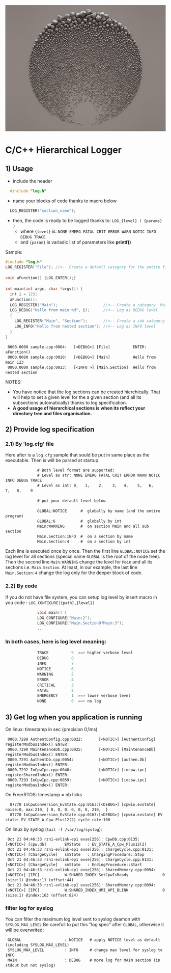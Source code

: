 ![](hierachical_stone.png?raw=true)
# C/C++ Hierarchical Logger

## 1) Usage
  * include the header

```C
  #include "log.h"
```

  * name your blocks of code thanks to macro below
```C
  LOG_REGISTER("section_name");
```

  * then, the code is ready to be logged thanks to: `LOG_{level} ( {params} )`
    * where `{level}` is: `NONE EMERG FATAL CRIT ERROR WARN NOTIC INFO DEBUG TRACE`
    * and `{param}` is variadic list of parameters like **printf()**

Sample:

```C
#include "log.h"
LOG_REGISTER("File"); //<-- Create a default category for the entire file

void aFunction() {LOG_ENTER();}

int main(int argc, char *argv[]) {
  int i = 123;
  aFunction();
  LOG_REGISTER("Main");                    //<-- Create a category 'Main'
  LOG_DEBUG("Hello from main %d", i);      //<-- Log as DEBUG level
  {
    LOG_REGISTER("Main", "Section");       //<-- Create a sub category 'Section'
    LOG_INFO("Hello from nested section"); //<-- Log as INFO level
  }
}
```
```
 0000.0000 sample.cpp:0004:   [<DEBUG>] [File]          ENTER: aFunction()
 0000.0000 sample.cpp:0010:   [<DEBUG>] [Main]          Hello from main 123
 0000.0000 sample.cpp:0013:   [<INFO >] [Main.Section]  Hello from nested section
```

NOTES:
  - You have notice that the log sections can be created hierchically. That will help to set a given level for the a given section (and all its subsections automatically) thanks to log specification.
  - __A good usage of hierarchical sections is when its reflect your directory tree and files organisation.__

##  2) Provide log specification
###   2.1) By 'log.cfg' file
Here after is a `log.cfg` sample that sould be put in same place as the executable. Then is will be parsed at startup.

```shell
              # Both level format are supported:
              # Level as str: NONE EMERG FATAL CRIT ERROR WARN NOTIC INFO DEBUG TRACE
              # Level as int: 0,   1,    2,    3,   4,    5,   6,    7,   8,    9

              # put your default level below

              GLOBAL:NOTICE      #  globally by name (and the entire program)
              GLOBAL:6           #  globally by int
              Main:WARNING       #  on section Main and all sub section
              Main.Section:INFO  #  on a section by name
              Main.Section:4     #  on a section by int
```
Each line is executed once by once. Then the first line `GLOBAL:NOTICE` set the log level for all sections (special name `GLOBAL` is the root of the node tree). Then the second line `Main:WARNING` change the level for `Main` and all its sections i.e. `Main.Section`. At least, in our example, the last line `Main.Section:4` change the log only for the deeper block of code.

###   2.2) By code
If you do not have file system, you can setup log level by insert macro in you code : `LOG_CONFIGURE({path},{level})`
```C
              void main() {
              LOG_CONFIGURE("Main:2");
              LOG_CONFIGURE("Main.SectionOfMain:3");
              ...
```

###   In both cases, here is log level meaning:
```C
              TRACE          9  ==> higher verbose level
              DEBUG          8
              INFO           7
              NOTICE         6
              WARNING        5
              ERROR          4
              CRITICAL       3
              FATAL          2
              EMERGENCY      1  ==> lower verbose level
              NONE           0  ==> no log
```

##  3) Get log when you application is running
On linux: timestamp in sec (precision 0,1ms)
```
 0000.7289 AuthentConfig.cpp:0022:       [<NOTIC>] [AuthentConfig] registerModbusIndex() ENTER:
 0000.7290 MaintenanceDb.cpp:0025:       [<NOTIC>] [MaintenanceDb] registerModbusIndex() ENTER:
 0000.7291 AuthentDb.cpp:0054:           [<NOTIC>] [authen.Db]     registerModbusIndex() ENTER:
 0000.7292 IoCpwIpc.cpp:0040:            [<NOTIC>] [iocpw.ipc]     registerSharedIndex() ENTER:
 0000.7293 IoCpwIpc.cpp:0059:            [<NOTIC>] [iocpw.ipc]     registerModbusIndex() ENTER:
```

On FreerRTOS: timestamp = nb ticks
```
  87770 IoCpwConversion_EvState.cpp:0163:[<DEBUG>] [cpwio.evstate] noise:0, max:210, { 0, 0, 0, 0, 0, 0, 210,  }
  87770 IoCpwConversion_EvState.cpp:0167:[<DEBUG>] [cpwio.evstate] EV state: EV_STATE_A_Cpw_Plus12(2) cycle rate:100
```

On linux by syslog (`tail -f /var/log/syslog`):
```
 Oct 21 04:46:33 rzn1-evlink-ep1 evse[256]: CpwDb.cpp:0135:               [<NOTIC>] [cpw.db]        EVState   : EV_STATE_A_Cpw_Plus12(2)
 Oct 21 04:46:33 rzn1-evlink-ep1 evse[256]: ChargeCycle.cpp:0131:         [<NOTIC>] [ChargeCycle]   smState   : ChargingProcedure::Stop
 Oct 21 04:46:33 rzn1-evlink-ep1 evse[256]: ChargeCycle.cpp:0131:         [<NOTIC>] [ChargeCycle]   smState   : EndingProcedure::Start
 Oct 21 04:46:33 rzn1-evlink-ep1 evse[256]: SharedMemory.cpp:0094:        [<NOTIC>] [IPC]           W:SHARED_INDEX_SetCpwIsReady               0 (size:1) @index:11 (offset:44)
 Oct 21 04:46:33 rzn1-evlink-ep1 evse[256]: SharedMemory.cpp:0094:        [<NOTIC>] [IPC]           W:SHARED_INDEX_HMI_API_BLINK               0 (size:1) @index:163 (offset:824)
```

###  filter log for syslog
You can filter the maximum log level sent to syslog deamon with `SYSLOG_MAX_LEVEL`
Be carefull to put this "log spec" after `GLOBAL`, otherwise it will be overwrited:
```shell
 GLOBAL                   : NOTICE   # apply NOTICE level as default (including SYSLOG_MAX_LEVEL)
 SYSLOG_MAX_LEVEL         : INFO     # change max level for syslog to INFO
 MAIN                     : DEBUG    # more log for MAIN section (in stdout but not syslog)
```
